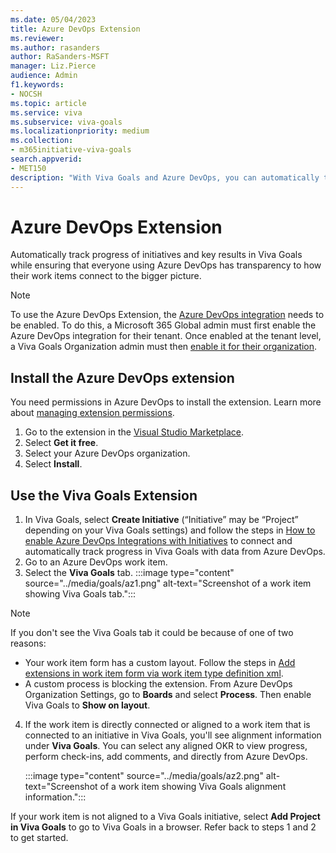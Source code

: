 ```yaml
---
ms.date: 05/04/2023
title: Azure DevOps Extension
ms.reviewer: 
ms.author: rasanders
author: RaSanders-MSFT
manager: Liz.Pierce
audience: Admin
f1.keywords:
- NOCSH
ms.topic: article
ms.service: viva
ms.subservice: viva-goals
ms.localizationpriority: medium
ms.collection:  
- m365initiative-viva-goals  
search.appverid:
- MET150
description: "With Viva Goals and Azure DevOps, you can automatically track progress of initiatives and key results in Viva Goals while ensuring that everyone using Azure DevOps has transparency to how their work items connect to the bigger picture. "
---
```


# Azure DevOps Extension

Automatically track progress of initiatives and key results in Viva Goals while ensuring that everyone using Azure DevOps has transparency to how their work items connect to the bigger picture.

> [!NOTE]
> To use the Azure DevOps Extension, the [Azure DevOps integration](/Viva/goals/azure-devops-integration) needs to be enabled. To do this, a Microsoft 365 Global admin must first enable the Azure DevOps integration for their tenant. Once enabled at the tenant level, a Viva Goals Organization admin must then [enable it for their organization](/viva/goals/vg-integrations-administration-overview).

## Install the Azure DevOps extension
You need permissions in Azure DevOps to install the extension. Learn more about [managing extension permissions](/azure/devops/marketplace/grant-permissions).

1. Go to the extension in the [Visual Studio Marketplace](https://marketplace.visualstudio.com/items?itemName=VivaGoals.viva-goals).
1. Select **Get it free**.
1. Select your Azure DevOps organization.
1. Select **Install**.

## Use the Viva Goals Extension
1. In Viva Goals, select **Create Initiative** (“Initiative” may be “Project” depending on your Viva Goals settings) and follow the steps in [How to enable Azure DevOps Integrations with Initiatives](/viva/goals/azure-devops-integration#how-to-enable-azure-devops-integration-with-initiative) to connect and automatically track progress in Viva Goals with data from Azure DevOps.
2. Go to an Azure DevOps work item.
3. Select the **Viva Goals** tab.
:::image type="content" source="../media/goals/az1.png" alt-text="Screenshot of a work item showing Viva Goals tab.":::

> [!NOTE]
> If you don't see the Viva Goals tab it could be because of one of two reasons:
>
> - Your work item form has a custom layout. Follow the steps in [Add extensions in work item form via work item type definition xml](/azure/devops/extend/develop/configure-workitemform-extensions).
> - A custom process is blocking the extension. From Azure DevOps Organization Settings, go to **Boards** and select **Process**. Then enable Viva Goals to **Show on layout**.

4. If the work item is directly connected or aligned to a work item that is connected to an initiative in Viva Goals, you'll see alignment information under **Viva Goals**. You can select any aligned OKR to view progress, perform check-ins, add comments, and directly from Azure DevOps.

   :::image type="content" source="../media/goals/az2.png" alt-text="Screenshot of a work item showing Viva Goals alignment information.":::

If your work item is not aligned to a Viva Goals initiative, select **Add Project in Viva Goals** to go to Viva Goals in a browser. Refer back to steps 1 and 2 to get started.

